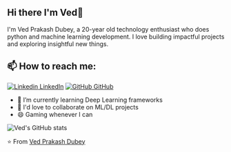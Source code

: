 ## Hi there I'm Ved👋
I'm Ved Prakash Dubey, a 20-year old technology enthusiast who does python and machine learning development. I love building impactful projects and exploring insightful new things.<br>
## 📫 How to reach me: 
[![Linkedin](https://i.stack.imgur.com/gVE0j.png) LinkedIn](https://www.linkedin.com/in/ved-prakash-dubey-swash/) [![GitHub](https://i.stack.imgur.com/tskMh.png) GitHub](https://github.com/VedPDubey)

- 🌱 I’m currently learning Deep Learning frameworks
- 👯 I'd love to collaborate on ML/DL projects
- 😄 Gaming whenever I can


![Ved's GitHub stats](https://github-readme-stats.vercel.app/api?username=VedPDubey&show_icons=true&theme=radical)




⭐️ From [Ved Prakash Dubey](https://github.com/VedPDubey)
